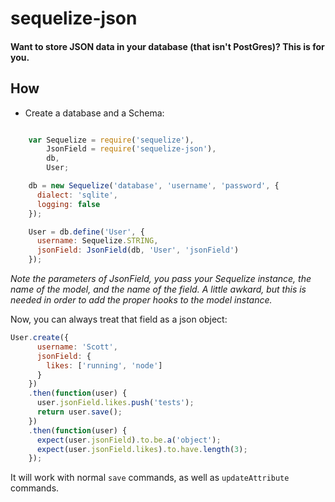 # sequelize-json

#### Want to store JSON data in your database (that isn't PostGres)? This is for you. 


## How


* Create a database and a Schema: 


```javascript    

    var Sequelize = require('sequelize'),
        JsonField = require('sequelize-json'),
        db,
        User;

    db = new Sequelize('database', 'username', 'password', {
      dialect: 'sqlite',
      logging: false
    });

    User = db.define('User', {
      username: Sequelize.STRING,
      jsonField: JsonField(db, 'User', 'jsonField')
    });
```

_Note the parameters of JsonField, you pass your Sequelize instance, the name of the model, and the name of the field. A little awkard, but this is needed in order to add the proper hooks to the model instance._

Now, you can always treat that field as a json object: 

```javascript
User.create({
      username: 'Scott',
      jsonField: {
        likes: ['running', 'node']
      }
    })
    .then(function(user) {
      user.jsonField.likes.push('tests');
      return user.save();
    })
    .then(function(user) {
      expect(user.jsonField).to.be.a('object');
      expect(user.jsonField.likes).to.have.length(3);
    });
```

It will work with normal `save` commands, as well as `updateAttribute` commands. 



